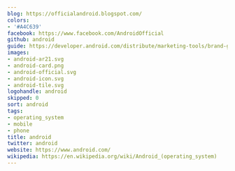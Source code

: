 ```yaml
---
blog: https://officialandroid.blogspot.com/
colors:
- '#A4C639'
facebook: https://www.facebook.com/AndroidOfficial
github: android
guide: https://developer.android.com/distribute/marketing-tools/brand-guidelines.html
images:
- android-ar21.svg
- android-card.png
- android-official.svg
- android-icon.svg
- android-tile.svg
logohandle: android
skipped: 0
sort: android
tags:
- operating_system
- mobile
- phone
title: android
twitter: android
website: https://www.android.com/
wikipedia: https://en.wikipedia.org/wiki/Android_(operating_system)
---
```

